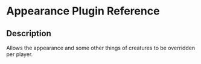 # Appearance Plugin Reference

## Description

Allows the appearance and some other things of creatures to be overridden per player.

